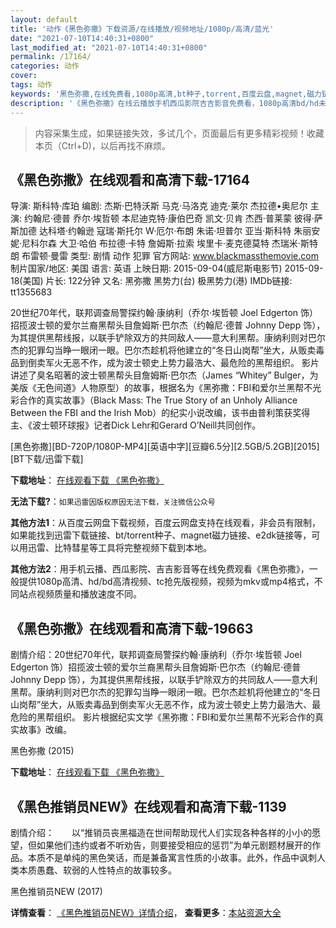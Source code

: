 ```yaml
---
layout: default
title: '动作《黑色弥撒》下载资源/在线播放/视频地址/1080p/高清/蓝光'
date: "2021-07-10T14:40:31+0800"
last_modified_at: "2021-07-10T14:40:31+0800"
permalink: /17164/
categories: 动作
cover:
tags: 动作
keywords: '黑色弥撒,在线免费看,1080p高清,bt种子,torrent,百度云盘,magnet,磁力链,迅雷下载资源'
description: '《黑色弥撒》在线云播放手机西瓜影院吉吉影音免费看，1080p高清bd/hd未删减完整版和tc抢先枪版，mkv/mp4格式，附带bt/torrent种子、magnet/磁力链、百度云盘、网盘资源迅雷下载链接'
---
```


>内容采集生成，如果链接失效，多试几个，页面最后有更多精彩视频！收藏本页（Ctrl+D)，以后再找不麻烦。


## 《黑色弥撒》在线观看和高清下载-17164

导演: 斯科特·库珀 编剧: 杰斯·巴特沃斯 马克·马洛克 迪克·莱尔 杰拉德•奥尼尔 主演: 约翰尼·德普 乔尔·埃哲顿 本尼迪克特·康伯巴奇 凯文·贝肯 杰西·普莱蒙 彼得·萨斯加德 达科塔·约翰逊 寇瑞·斯托尔 W·厄尔·布朗 朱诺·坦普尔 亚当·斯科特 朱丽安妮·尼科尔森 大卫·哈伯 布拉德·卡特 詹姆斯·拉索 埃里卡·麦克德莫特 杰瑞米·斯特朗 布雷顿·曼雷 类型: 剧情 动作 犯罪 官方网站: www.blackmassthemovie.com 制片国家/地区: 美国 语言: 英语 上映日期: 2015-09-04(威尼斯电影节) 2015-09-18(美国) 片长: 122分钟 又名: 黑弥撒 黑势力(台) 极黑势力(港) IMDb链接: tt1355683

20世纪70年代，联邦调查局警探约翰·康纳利（乔尔·埃哲顿 Joel Edgerton 饰）招揽波士顿的爱尔兰裔黑帮头目詹姆斯·巴尔杰（约翰尼·德普 Johnny Depp 饰），为其提供黑帮线报，以联手铲除双方的共同敌人——意大利黑帮。康纳利则对巴尔杰的犯罪勾当睁一眼闭一眼。巴尔杰趁机将他建立的“冬日山岗帮”坐大，从贩卖毒品到倒卖军火无恶不作，成为波士顿史上势力最浩大、最危险的黑帮组织。 影片讲述了臭名昭著的波士顿黑帮头目詹姆斯·巴尔杰（James “Whitey” Bulger，为美版《无色间道》人物原型）的故事，根据名为《黑弥撒：FBI和爱尔兰黑帮不光彩合作的真实故事》（Black Mass: The True Story of an Unholy Alliance Between the FBI and the Irish Mob）的纪实小说改编，该书由普利策获奖得主、《波士顿环球报》记者Dick Lehr和Gerard O’Neill共同创作。


[黑色弥撒][BD-720P/1080P-MP4][英语中字][豆瓣6.5分][2.5GB/5.2GB][2015][BT下载/迅雷下载]

**下载地址**： [在线观看下载 《黑色弥撒》](https://www.btdx8.com/torrent/black_mass_2015.html) 


**无法下载?**：`如果迅雷因版权原因无法下载，关注微信公众号 `

**其他方法1**：从百度云网盘下载视频，百度云网盘支持在线观看，非会员有限制，如果能找到迅雷下载链接、bt/torrent种子、magnet磁力链接、e2dk链接等，可以用迅雷、比特彗星等工具将完整视频下载到本地。

**其他方法2**：用手机云播、西瓜影院、吉吉影音等在线免费观看《黑色弥撒》，一般提供1080p高清、hd/bd高清视频、tc抢先版视频，视频为mkv或mp4格式，不同站点视频质量和播放速度不同。


## 《黑色弥撒》在线观看和高清下载-19663

剧情介绍：20世纪70年代，联邦调查局警探约翰·康纳利（乔尔·埃哲顿 Joel Edgerton 饰）招揽波士顿的爱尔兰裔黑帮头目詹姆斯·巴尔杰（约翰尼·德普 Johnny Depp 饰），为其提供黑帮线报，以联手铲除双方的共同敌人——意大利黑帮。康纳利则对巴尔杰的犯罪勾当睁一眼闭一眼。巴尔杰趁机将他建立的“冬日山岗帮”坐大，从贩卖毒品到倒卖军火无恶不作，成为波士顿史上势力最浩大、最危险的黑帮组织。 影片根据纪实文学《黑弥撒：FBI和爱尔兰黑帮不光彩合作的真实故事》改编。


黑色弥撒 (2015)

**下载地址**： [在线观看下载 《黑色弥撒》](https://www.btbtdy.me/btdy/dy1119.html) 


## 《黑色推销员NEW》在线观看和高清下载-1139

剧情介绍：　　以“推销员丧黑福造在世间帮助现代人们实现各种各样的小小的愿望，但如果他们违约或者不听劝告，则要接受相应的惩罚”为单元剧题材展开的作品。本质不是单纯的黑色笑话，而是兼备寓言性质的小故事。此外，作品中讽刺人类本质愚蠢、软弱的人性特点的故事较多。


黑色推销员NEW (2017)

**详情查看**： [《黑色推销员NEW》详情介绍](/movie/1139/)， **查看更多**：[本站资源大全](/movie/t/all/)

